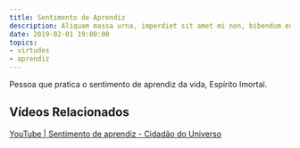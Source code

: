 ```yaml
---
title: Sentimento de Aprendiz
description: Aliquam massa urna, imperdiet sit amet mi non, bibendum euismod est.
date: 2019-02-01 19:00:00
topics: 
- virtudes
- aprendiz
---
```


Pessoa que pratica o sentimento de aprendiz da vida, Espírito Imortal.

## Vídeos Relacionados
[YouTube | Sentimento de aprendiz - Cidadão do Universo](https://www.youtube.com/watch?v=8-fKGe9VxQo)
